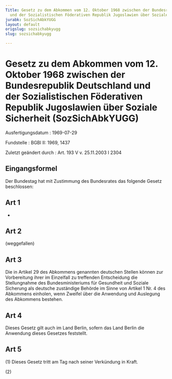 ```yaml
---
Title: Gesetz zu dem Abkommen vom 12. Oktober 1968 zwischen der Bundesrepublik Deutschland
  und der Sozialistischen Föderativen Republik Jugoslawien über Soziale Sicherheit
jurabk: SozSichAbkYUGG
layout: default
origslug: sozsichabkyugg
slug: sozsichabkyugg

---
```


# Gesetz zu dem Abkommen vom 12. Oktober 1968 zwischen der Bundesrepublik Deutschland und der Sozialistischen Föderativen Republik Jugoslawien über Soziale Sicherheit (SozSichAbkYUGG)

Ausfertigungsdatum
:   1969-07-29

Fundstelle
:   BGBl II: 1969, 1437

Zuletzt geändert durch
:   Art. 193 V v. 25.11.2003 I 2304


## Eingangsformel

Der Bundestag hat mit Zustimmung des Bundesrates das folgende Gesetz
beschlossen:


## Art 1

-


## Art 2

(weggefallen)


## Art 3

Die in Artikel 29 des Abkommens genannten deutschen Stellen können zur
Vorbereitung ihrer im Einzelfall zu treffenden Entscheidung die
Stellungnahme des Bundesministeriums für Gesundheit und Soziale
Sicherung als deutsche zuständige Behörde im Sinne von Artikel 1 Nr. 4
des Abkommens einholen, wenn Zweifel über die Anwendung und Auslegung
des Abkommens bestehen.


## Art 4

Dieses Gesetz gilt auch im Land Berlin, sofern das Land Berlin die
Anwendung dieses Gesetzes feststellt.


## Art 5

(1) Dieses Gesetz tritt am Tag nach seiner Verkündung in Kraft.

(2)

